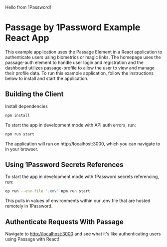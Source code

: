 Hello from 1Password!

# Passage by 1Password Example React App

This example application uses the Passage Element in a React application to authenticate users using biometrics or magic links. The homepage uses the passage-auth element to handle user login and registration and the dashboard utilizes passage-profile to allow the user to view and manage their profile data. To run this example application, follow the instructions below to install and start the application.


## Building the Client

Install dependencies
```bash
npm install
```

To start the app in development mode with API auth errors, run:
```bash
npm run start
```

The application will run on http://localhost:3000, which you can navigate to in your browser.

## Using 1Password Secrets References

To start the app in development mode with 1Password secrets referencing, run:
```bash
op run --env-file ".env" npm run start
```

This pulls in values of environments within our .env file that are hosted remotely in 1Password.



## Authenticate Requests With Passage

Navigate to [http://localhost:3000](http://localhost:3000) and see what it's like authenticating users using Passage with React!

